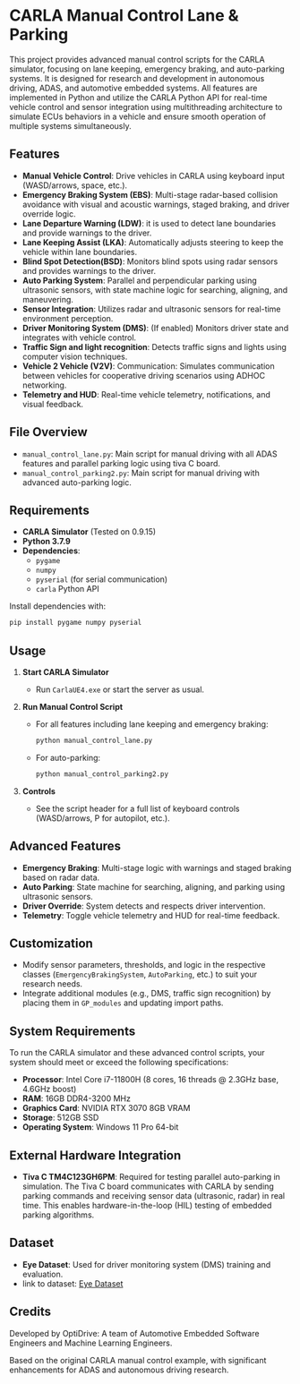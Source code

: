# CARLA Manual Control Lane & Parking

This project provides advanced manual control scripts for the CARLA simulator, focusing on lane keeping, emergency braking, and auto-parking systems. It is designed for research and development in autonomous driving, ADAS, and automotive embedded systems.
All features are implemented in Python and utilize the CARLA Python API for real-time vehicle control and sensor integration using multithreading architecture to simulate ECUs behaviors in a vehicle and ensure smooth operation of multiple systems simultaneously.

## Features

- **Manual Vehicle Control**: Drive vehicles in CARLA using keyboard input (WASD/arrows, space, etc.).
- **Emergency Braking System (EBS)**: Multi-stage radar-based collision avoidance with visual and acoustic warnings, staged braking, and driver override logic.
- **Lane Departure Warning (LDW)**: it is used to detect lane boundaries and provide warnings to the driver.
- **Lane Keeping Assist (LKA)**: Automatically adjusts steering to keep the vehicle within lane boundaries.
- **Blind Spot Detection(BSD)**: Monitors blind spots using radar sensors and provides warnings to the driver.
- **Auto Parking System**: Parallel and perpendicular parking using ultrasonic sensors, with state machine logic for searching, aligning, and maneuvering.
- **Sensor Integration**: Utilizes radar and ultrasonic sensors for real-time environment perception.
- **Driver Monitoring System (DMS)**: (If enabled) Monitors driver state and integrates with vehicle control.
- **Traffic Sign and light recognition**: Detects traffic signs and lights using computer vision techniques.
- **Vehicle 2 Vehicle (V2V)**: Communication: Simulates communication between vehicles for cooperative driving scenarios using ADHOC networking.
- **Telemetry and HUD**: Real-time vehicle telemetry, notifications, and visual feedback.

## File Overview

- `manual_control_lane.py`: Main script for manual driving with all ADAS features and parallel parking logic using tiva C board.
- `manual_control_parking2.py`: Main script for manual driving with advanced auto-parking logic.

## Requirements

- **CARLA Simulator** (Tested on 0.9.15)
- **Python 3.7.9**
- **Dependencies**:
  - `pygame`
  - `numpy`
  - `pyserial` (for serial communication)
  - `carla` Python API


Install dependencies with:

```bash
pip install pygame numpy pyserial
```

## Usage

1. **Start CARLA Simulator**
   - Run `CarlaUE4.exe` or start the server as usual.

2. **Run Manual Control Script**
   - For all features including lane keeping and emergency braking:
     ```bash
     python manual_control_lane.py
     ```
   - For auto-parking:
     ```bash
     python manual_control_parking2.py
     ```

3. **Controls**
   - See the script header for a full list of keyboard controls (WASD/arrows, P for autopilot, etc.).

## Advanced Features

- **Emergency Braking**: Multi-stage logic with warnings and staged braking based on radar data.
- **Auto Parking**: State machine for searching, aligning, and parking using ultrasonic sensors.
- **Driver Override**: System detects and respects driver intervention.
- **Telemetry**: Toggle vehicle telemetry and HUD for real-time feedback.

## Customization

- Modify sensor parameters, thresholds, and logic in the respective classes (`EmergencyBrakingSystem`, `AutoParking`, etc.) to suit your research needs.
- Integrate additional modules (e.g., DMS, traffic sign recognition) by placing them in `GP_modules` and updating import paths.

## System Requirements

To run the CARLA simulator and these advanced control scripts, your system should meet or exceed the following specifications:

- **Processor**: Intel Core i7-11800H (8 cores, 16 threads @ 2.3GHz base, 4.6GHz boost)
- **RAM**: 16GB DDR4-3200 MHz
- **Graphics Card**: NVIDIA RTX 3070 8GB VRAM
- **Storage**: 512GB SSD
- **Operating System**: Windows 11 Pro 64-bit

## External Hardware Integration

- **Tiva C TM4C123GH6PM**: Required for testing parallel auto-parking in simulation. The Tiva C board communicates with CARLA by sending parking commands and receiving sensor data (ultrasonic, radar) in real time. This enables hardware-in-the-loop (HIL) testing of embedded parking algorithms.


## Dataset
- **Eye Dataset**: Used for driver monitoring system (DMS) training and evaluation.
- link to dataset: [Eye Dataset](https://www.kaggle.com/datasets/tauilabdelilah/mrl-eye-dataset)

## Credits

Developed by OptiDrive: A team of Automotive Embedded Software Engineers and Machine Learning Engineers.

Based on the original CARLA manual control example, with significant enhancements for ADAS and autonomous driving research.
